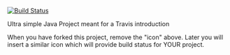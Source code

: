 [![Build Status](https://travis-ci.com/worldjones/travisGettingStarted.svg?branch=master)](https://travis-ci.com/worldjones/travisGettingStarted)

Ultra simple Java Project meant for a Travis introduction

When you have forked this project, remove the "icon" above. Later you will insert a similar icon which will provide build status for YOUR project.
